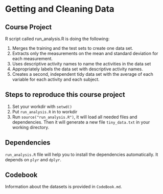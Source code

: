 # Getting and Cleaning Data

## Course Project

R script called run_analysis.R is doing the following:

1. Merges the training and the test sets to create one data set.
2. Extracts only the measurements on the mean and standard deviation for each measurement.
3. Uses descriptive activity names to name the activities in the data set
4. Appropriately labels the data set with descriptive activity names.
5. Creates a second, independent tidy data set with the average of each variable for each activity and each subject.

## Steps to reproduce this course project

1. Set your workdir with ```setwd()```
2. Put ```run_analysis.R``` in to workdir
3. Run ```source("run_analysis.R")```, it will load all needed files and dependencies. 
Then it will generate a new file ```tiny_data.txt``` in your working directory.

## Dependencies

```run_analysis.R``` file will help you to install the dependencies automatically. It depends on ```plyr``` and ```dplyr```. 

## Codebook
Information about the datasets is provided in `CodeBook.md`.  